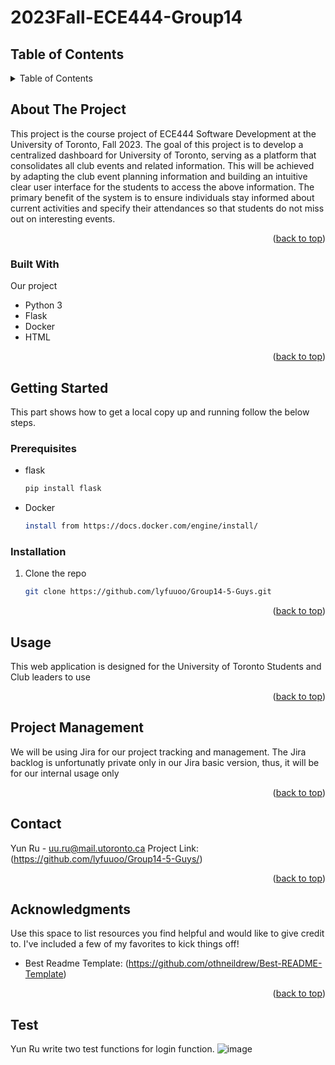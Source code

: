 # 2023Fall-ECE444-Group14
<a name="readme-top"></a>
<!-- TABLE OF CONTENTS -->
## Table of Contents
<details>
  <summary>Table of Contents</summary>
  <ol>
    <li>
      <a href="#about-the-project">About The Project</a>
      <ul>
        <li><a href="#built-with">Built With</a></li>
      </ul>
    </li>
    <li>
      <a href="#getting-started">Getting Started</a>
      <ul>
        <li><a href="#prerequisites">Prerequisites</a></li>
        <li><a href="#installation">Installation</a></li>
      </ul>
    </li>
    <li><a href="#usage">Usage</a></li>
    <li><a href="#project-management">Project Management</a></li>
    <li><a href="#contact">Contact</a></li>
    <li><a href="#acknowledgments">Acknowledgments</a></li>
  </ol>
</details>

<!-- ABOUT THE PROJECT -->
## About The Project

This project is the course project of ECE444 Software Development at the University of Toronto, Fall 2023. The goal of this project is to develop a centralized dashboard for University of Toronto, serving as a platform that consolidates all club events and related information. This will be achieved by adapting the club event planning information and building an intuitive clear user interface for the students to access the above information. The primary benefit of the system is to ensure individuals stay informed about current activities and specify their attendances so that students do not miss out on interesting events.   


<p align="right">(<a href="#readme-top">back to top</a>)</p>



### Built With

Our project 

* Python 3
* Flask
* Docker
* HTML

<p align="right">(<a href="#readme-top">back to top</a>)</p>



<!-- GETTING STARTED -->
## Getting Started

This part shows how to get a local copy up and running follow the below steps.

### Prerequisites

* flask
  ```sh
  pip install flask
  ```
* Docker
  ```sh
  install from https://docs.docker.com/engine/install/
  ```

### Installation

1. Clone the repo
   ```sh
   git clone https://github.com/lyfuuoo/Group14-5-Guys.git
   ```

<p align="right">(<a href="#readme-top">back to top</a>)</p>



<!-- USAGE EXAMPLES -->
## Usage

This web application is designed for the University of Toronto Students and Club leaders to use

<p align="right">(<a href="#readme-top">back to top</a>)</p>



<!-- Project Management -->
## Project Management

We will be using Jira for our project tracking and management. The Jira backlog is unfortunatly private only in our Jira basic version, thus, it will be for our internal usage only

<p align="right">(<a href="#readme-top">back to top</a>)</p>


<!-- CONTACT -->
## Contact

Yun Ru - uu.ru@mail.utoronto.ca
Project Link: (https://github.com/lyfuuoo/Group14-5-Guys/)

<p align="right">(<a href="#readme-top">back to top</a>)</p>



<!-- ACKNOWLEDGMENTS -->
## Acknowledgments

Use this space to list resources you find helpful and would like to give credit to. I've included a few of my favorites to kick things off!

* Best Readme Template: (https://github.com/othneildrew/Best-README-Template)

<p align="right">(<a href="#readme-top">back to top</a>)</p>



<!-- MARKDOWN LINKS & IMAGES -->

## Test
Yun Ru write two test functions for login function. 
![image](https://github.com/lyfuuoo/Group14-5-Guys/assets/74110890/9173b0ac-1042-467d-a8cd-4fb48be33b16)


